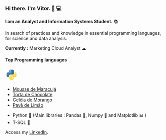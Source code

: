 ### Hi there. I'm Vitor. 👋 💻 

**I am an Analyst and Information Systems Student.** 📚

In search of practices and knowledge in essential programming languages, for science and data analysis.

**Currently :** Marketing Cloud Analyst ☁ 

#### Top Programming languages

<p align="left"> <a href="https://www.python.org" target="_blank"> <img src="https://raw.githubusercontent.com/devicons/devicon/master/icons/python/python-original.svg" alt="python" width="40" height="40"/> </a> </p> <p align="left">
            <ul>
                <li><a href="http://www.caelum.com.br">Mousse de Maracujá</a></li>
                <li><a href="http://www.caelum.com.br">Torta de Chocolate</a></li>
                <li><a href="http://www.caelum.com.br">Geléia de Morango</a></li>
                <li><a href="http://www.caelum.com.br">Pavê de Limão</a></li>
            </ul>
 
- Python 🐍 (Main libraries : Pandas 🐼, Numpy 🔳 and Matplotlib 📊 )
- T-SQL 🎲

Access my [LinkedIn](https://www.linkedin.com/in/vitor-duarte-bem-3b0673166/). 

<!--
**Vvitoor21/Vvitoor21** is a ✨ _special_ ✨ repository because its `README.md` (this file) appears on your GitHub profile.

Here are some ideas to get you started:

- 🔭 I’m currently working on ...
- 🌱 I’m currently learning ...
- 👯 I’m looking to collaborate on ...
- 🤔 I’m looking for help with ...
- 💬 Ask me about ...
- 📫 How to reach me: ...
- 😄 Pronouns: ...
- ⚡ Fun fact: ...
-->
